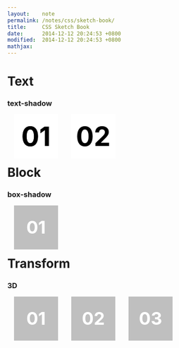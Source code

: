 ```yaml
---
layout:    note
permalink: /notes/css/sketch-book/
title:     CSS Sketch Book
date:      2014-12-12 20:24:53 +0800
modified:  2014-12-12 20:24:53 +0800
mathjax:
---
```


<style type="text/css">
h1,h2,h3,h4,h5,h6 {
  display: block;
  clear: both;
}
h1,h2,h3 { margin-bottom: 0; }
div.aidi-showbox{
  float: left;
  padding: 0px;
  margin: 15px;
  height:100px;
  width:100px;
  background:#bfbfbf;
  color: #fff;
  font-size: 40px;
  font-weight: bold;
  line-height: 100px;
  text-align: center;
  cursor: pointer;
}
div#text-shadow div.aidi-showbox {
  background:#fff;
  color: #000;
  font-size: 60px;
}
#text-shadow-01 {
  text-shadow:0 0 0 #000;
  transition: text-shadow 0.2s;
  -webkit-transition: text-shadow 0.2s;
}
#text-shadow-01:hover {
  text-shadow:0 0 20px #000;
  transition: text-shadow 0.2s;
  -webkit-transition: text-shadow 0.2s;
}
#text-shadow-02{
  margin: 0px;
  text-shadow:0 0 0 #aaa;
  transition: text-shadow 0.1s, line-height 0.1s, width 0.1s;
  -webkit-transition: text-shadow 0.1s, line-height 0.1s, width 0.1s;
}
#text-shadow-02:hover{
  width: 90px;
  line-height: 95px;
  text-shadow:5px 5px 5px #aaa;
  transition: text-shadow 0.1s, line-height 0.1s, width 0.1s;
  -webkit-transition: text-shadow 0.1s, line-height 0.1s, width 0.1s;
}
#box-shadow-01{
  box-shadow:0 0 0px 0px #ccc inset, 0 0 0 #ccc;
  transition: box-shadow 0.2s;
  -webkit-transition: box-shadow 0.2s;
}
#box-shadow-01:hover{
  box-shadow:0 0 50px 50px #ccc inset, 0 0 10px 10px #ccc;
  transition: box-shadow 0.2s;
  -webkit-transition: box-shadow 0.2s;
}
#transform-01{
  position: relative;
  background: #fff;
}
#transform-01-1{
  position: absolute;
  top: 0;
  left: 0;
  margin: 0;
  transform:perspective(400px) rotateX(0deg);
  -webkit-transform:perspective(400px) rotateX(0deg);
  transition: transform 0.2s linear 0.2s;
  -webkit-transition: -webkit-transform 0.2s linear 0.2s;
}
#transform-01:hover #transform-01-1{
  transform:perspective(400px) rotateX(90deg);
  -webkit-transform:perspective(400px) rotateX(90deg);
  transition: transform 0.2s linear;
  -webkit-transition: -webkit-transform 0.2s linear;
}
#transform-01-2{
  position: absolute;
  top: 0;
  left: 0;
  margin: 0;
  transform:perspective(400px) rotateX(90deg);
  -webkit-transform:perspective(400px) rotateX(90deg);
  transition: transform 0.2s linear;
  -webkit-transition: -webkit-transform 0.2s linear;
}
#transform-01:hover #transform-01-2{
  transform:perspective(400px) rotateX(180deg);
  -webkit-transform:perspective(400px) rotateX(180deg);
  transition: transform 0.2s linear 0.2s;
  -webkit-transition: -webkit-transform 0.2s linear 0.2s;
}
#transform-02{
  position: relative;
  background: #fff;
}
#transform-02-1{
  position: absolute;
  top: 0;
  left: 0;
  margin: 0;
  transform:perspective(400px) rotateX(0deg);
  -webkit-transform:perspective(400px) rotateX(0deg);
  transition: transform 0.6s linear 0.2s;
  -webkit-transition: -webkit-transform 0.6s linear 0.2s;
}
#transform-02:hover #transform-02-1{
  transform:perspective(400px) rotateX(270deg);
  -webkit-transform:perspective(400px) rotateX(270deg);
  transition: transform 0.6s linear;
  -webkit-transition: -webkit-transform 0.6s linear;
}
#transform-02-2{
  position: absolute;
  top: 0;
  left: 0;
  margin: 0;
  transform:perspective(400px) rotateX(270deg);
  -webkit-transform:perspective(400px) rotateX(270deg);
  transition: transform 0.2s linear;
  -webkit-transition: -webkit-transform 0.2s linear;
}
#transform-02:hover #transform-02-2{
  transform:perspective(400px) rotateX(360deg);
  -webkit-transform:perspective(400px) rotateX(360deg);
  transition: transform 0.2s linear 0.6s;
  -webkit-transition: -webkit-transform 0.2s linear 0.6s;
}
#transform-03{
  position: relative;
  background: #fff;
}
#transform-03-1{
  position: absolute;
  top: 0;
  left: 0;
  margin: 0;
  color: #fff;
  transform:perspective(400px) rotateX(0deg);
  -webkit-transform:perspective(400px) rotateX(0deg);
  transition: transform 0.6s linear 0.2s, color 0s linear 0.6s;
  -webkit-transition: -webkit-transform 0.6s linear 0.2s, color 0s linear 0.6s;
}
#transform-03:hover #transform-03-1{
  color: #bfbfbf;
  transform:perspective(400px) rotateX(270deg);
  -webkit-transform:perspective(400px) rotateX(270deg);
  transition: transform 0.6s linear, color 0s linear 0.2s;
  -webkit-transition: -webkit-transform 0.6s linear, color 0s linear 0.2s;
}
#transform-03-2{
  position: absolute;
  top: 0;
  left: 0;
  margin: 0;
  transform:perspective(400px) rotateX(270deg);
  -webkit-transform:perspective(400px) rotateX(270deg);
  transition: transform 0.2s linear;
  -webkit-transition: -webkit-transform 0.2s linear;
}
#transform-03:hover #transform-03-2{
  transform:perspective(400px) rotateX(360deg);
  -webkit-transform:perspective(400px) rotateX(360deg);
  transition: transform 0.2s linear 0.6s;
  -webkit-transition: -webkit-transform 0.2s linear 0.6s;
}
</style>

# Text

### text-shadow

<div class="aidi-showset" id="text-shadow">
  <div class="aidi-showbox" id="text-shadow-01">01</div>
  <div class="aidi-showbox">
    <div class="aidi-showbox" id="text-shadow-02">02</div>
  </div>
</div>

# Block

### box-shadow

<div class="aidi-showbox" id="box-shadow-01">01</div>

# Transform

### 3D

<div class="aidi-showbox" id="transform-01">
  <div class="aidi-showbox" id="transform-01-1">01</div>
  <div class="aidi-showbox" id="transform-01-2">: )</div>
</div>

<div class="aidi-showbox" id="transform-02">
  <div class="aidi-showbox" id="transform-02-1">02</div>
  <div class="aidi-showbox" id="transform-02-2">: )</div>
</div>

<div class="aidi-showbox" id="transform-03">
  <div class="aidi-showbox" id="transform-03-1">03</div>
  <div class="aidi-showbox" id="transform-03-2">: )</div>
</div>
